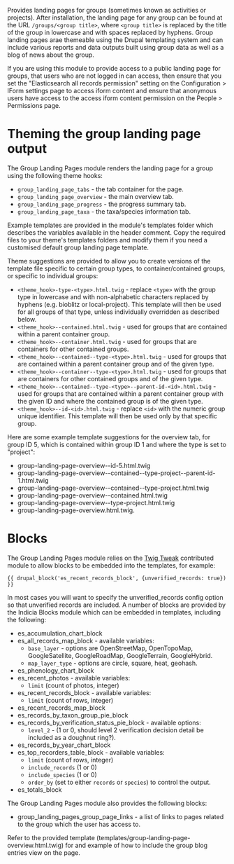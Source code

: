 Provides landing pages for groups (sometimes known as activities or projects). After installation,
the landing page for any group can be found at the URL `/groups/<group title>`, where
`<group title>` is replaced by the title of the group in lowercase and with spaces replaced by
hyphens. Group landing pages arae themeable using the Drupal templating system and can include
various reports and data outputs built using group data as well as a blog of news about the group.

If you are using this module to provide access to a public landing page for groups, that users who
are not logged in can access, then ensure that you set the "Elasticsearch all records permission"
setting on the Configuration > IForm settings page to access iform content and ensure that
anonymous users have access to the access iform content permission on the People > Permissions
page.

# Theming the group landing page output

The Group Landing Pages module renders the landing page for a group using the following theme
hooks:
* `group_landing_page_tabs` - the tab container for the page.
* `group_landing_page_overview` - the main overview tab.
* `group_landing_page_progress` - the progress summary tab.
* `group_landing_page_taxa` - the taxa/species information tab.

Example templates are provided in the module's templates folder which describes the variables
available in the header comment. Copy the required files to your theme's templates folders and
modify them if you need a customised default group landing page template.

Theme suggestions are provided to allow you to create versions of the template file specific to
certain group types, to container/contained groups, or specific to individual groups:

* `<theme_hook>-type-<type>.html.twig` - replace `<type>` with the group type in lowercase
  and with non-alphabetic characters replaced by hyphens (e.g. bioblitz or local-project). This
  template will then be used for all groups of that type, unless individually overridden as
  described below.
* `<theme_hook>--contained.html.twig` - used for groups that are contained within a parent
  container group.
* `<theme_hook>--container.html.twig` - used for groups that are containers for other contained
  groups.
* `<theme_hook>--contained--type-<type>.html.twig` - used for groups that are contained within a
  parent container group and of the given type.
* `<theme_hook>--container--type-<type>.html.twig` - used for groups that are containers for other
  contained groups and of the given type.
* `<theme_hook>--contained--type-<type>--parent-id-<id>.html.twig` - used for groups that are
  contained within a parent container group with the given ID and where the contained group is of
  the given type.
* `<theme_hook>--id-<id>.html.twig` - replace `<id>` with the numeric group unique
  identifier. This template will then be used only by that specific group.

Here are some example template suggestions for the overview tab, for group ID 5, which is contained
within group ID 1 and where the type is set to "project":
* group-landing-page-overview--id-5.html.twig
* group-landing-page-overview--contained--type-project--parent-id-1.html.twig
* group-landing-page-overview--contained--type-project.html.twig
* group-landing-page-overview--contained.html.twig
* group-landing-page-overview--type-project.html.twig
* group-landing-page-overview.html.twig.

# Blocks

The Group Landing Pages module relies on the [Twig Tweak](https://www.drupal.org/project/twig_tweak)
contributed module to allow blocks to be embedded into the templates, for example:

```twig
{{ drupal_block('es_recent_records_block', {unverified_records: true}) }}
```

In most cases you will want to specify the unverified_records config option so that unverified
records are included. A number of blocks are provided by the Indicia Blocks module which can be
embedded in templates, including the following:
* es_accumulation_chart_block
* es_all_records_map_block - available variables:
  * `base_layer` - options are OpenStreetMap, OpenTopoMap, GoogleSatellite, GoogleRoadMap,
    GoogleTerrain, GoogleHybrid.
  * `map_layer_type` - options are circle, square, heat, geohash.
* es_phenology_chart_block
* es_recent_photos - available variables:
  * `limit` (count of photos, integer)
* es_recent_records_block - available variables:
  * `limit` (count of rows, integer)
* es_recent_records_map_block
* es_records_by_taxon_group_pie_block
* es_records_by_verification_status_pie_block - available options:
  * `level_2` - (1 or 0, should level 2 verification decision detail be included as a doughnut
    ring?).
* es_records_by_year_chart_block
* es_top_recorders_table_block - available variables:
  * `limit` (count of rows, integer)
  * `include_records` (1 or 0)
  * `include_species` (1 or 0)
  * `order_by` (set to either `records` or `species`) to control the output.
* es_totals_block

The Group Landing Pages module also provides the following blocks:
* group_landing_pages_group_page_links - a list of links to pages related to the group which the
  user has access to.

Refer to the provided template (templates/group-landing-page-overview.html.twig) for and example of
how to include the group blog entries view on the page.